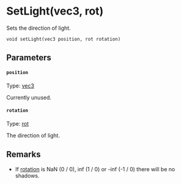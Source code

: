 

# SetLight(vec3, rot)

Sets the direction of light.

```
void setLight(vec3 position, rot rotation)
```

## Parameters

#### `position`
Type: [vec3](/MdDocs/Types/Vec3.md)

Currently unused.

#### `rotation`
Type: [rot](/MdDocs/Types/Rot.md)

The direction of light.

## Remarks

 - If [rotation](#rotation) is NaN (0 / 0), inf (1 / 0) or -inf (-1 / 0) there will be no shadows.


